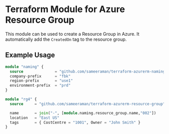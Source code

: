 # Terraform Module for Azure Resource Group
This module can be used to create a Resource Group in Azure. It automatically add the `CreatedOn` tag to the resource group. 


## Example Usage
```tf
module "naming" {
  source              = "github.com/sameeraman/terraform-azurerm-naming"
  company-prefix      = "fbk"
  region-prefix       = "use1"
  environment-prefix  = "prd"
}

module "rg4" {
  source     = "github.com/sameeraman/terraform-azurerm-resource-group"

  name       = join("-", [module.naming.resource_group.name,"002"])
  location   = "East US"
  tags       = { CostCentre = "1001", Owner = "John Smith" }
}
```